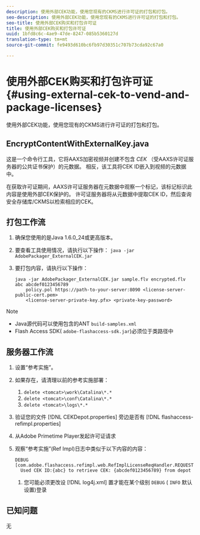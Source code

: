 ```yaml
---
description: 使用外部CEK功能，使用您现有的CKMS进行许可证的打包和打包。
seo-description: 使用外部CEK功能，使用您现有的CKMS进行许可证的打包和打包。
seo-title: 使用外部CEK购买和打包许可证
title: 使用外部CEK购买和打包许可证
uuid: 1bfd8c6c-4ae9-47de-8247-085b5360127d
translation-type: tm+mt
source-git-commit: fe9493d610bc6fb97d30351c707b73cda92c67a0

---
```



# 使用外部CEK购买和打包许可证{#using-external-cek-to-vend-and-package-licenses}

使用外部CEK功能，使用您现有的CKMS进行许可证的打包和打包。

## EncryptContentWithExternalKey.java

这是一个命令行工具，它将AAXS加密视频并创建不包含 *CEK* （受AAXS许可证服务器的公共证书保护）的元数据。 相反，该工具将CEK ID嵌入到视频的元数据中。

在获取许可证期间，AAXS许可证服务器在元数据中观察一个标记，该标记标识此内容是使用外部CEK保护的。 许可证服务器将从元数据中提取CEK ID，然后查询安全存储库/CKMS以检索相应的CEK。

## 打包工作流

1. 确保您使用的是Java 1.6.0_24或更高版本。
1. 要查看工具使用情况，请执行以下操作： `java -jar AdobePackager_ExternalCEK.jar`
1. 要打包内容，请执行以下操作：

   ```
   java -jar AdobePackager_ExternalCEK.jar sample.flv encrypted.flv abc abcdef0123456789 
       policy.pol https://path-to-your-server:8090 <license-server-public-cert.pem> 
       <license-server-private-key.pfx> <private-key-password>
   ```

>[!NOTE]
>
>* Java源代码可以使用包含的ANT `build-samples.xml`
>* Flash Access SDK( `adobe-flashaccess-sdk.jar`)必须位于类路径中
>



## 服务器工作流

1. 设置“参考实施”。
1. 如果存在，请清理以前的参考实施部署：

   1. `delete <tomcat>\work\Catalina\*.*`
   1. `delete <tomcat>\conf\Catalina\*.*`
   1. `delete <tomcat>\logs\*.*`

1. 验证您的文件 [!DNL CEKDepot.properties] 旁边是否有 [!DNL flashaccess-refimpl.properties]

1. 从Adobe Primetime Player发起许可证请求
1. 观察“参考实施”(Ref Impl)日志中类似于以下内容的内容：

   ```
   DEBUG [com.adobe.flashaccess.refimpl.web.RefImplLicenseReqHandler.REQUESTS] 
     Used CEK ID:{abc} to retrieve CEK: {abcdef0123456789} from depot
   ```

   1. 您可能必须更改设 [!DNL log4j.xml] 置才能在某个级别 `DEBUG` ( `INFO` 默认设置)登录

## 已知问题

无
